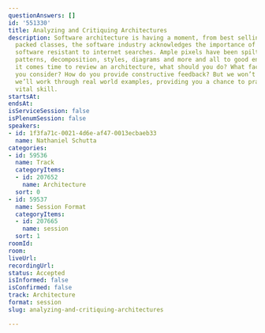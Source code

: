 ```yaml
---
questionAnswers: []
id: '551330'
title: Analyzing and Critiquing Architectures
description: Software architecture is having a moment, from best selling books to
  packed classes, the software industry acknowledges the importance of the parts of
  software resistant to internet searches. Ample pixels have been spilt talking about
  patterns, decomposition, styles, diagrams and more and all to good ends! But when
  it comes time to review an architecture, what should you do? What factors should
  you consider? How do you provide constructive feedback? But we won’t just talk theory,
  we’ll work through real world examples, providing you a chance to practice this
  vital skill.
startsAt: 
endsAt: 
isServiceSession: false
isPlenumSession: false
speakers:
- id: 1f3fa71c-0021-4d6e-af47-0013ecbaeb33
  name: Nathaniel Schutta
categories:
- id: 59536
  name: Track
  categoryItems:
  - id: 207652
    name: Architecture
  sort: 0
- id: 59537
  name: Session Format
  categoryItems:
  - id: 207665
    name: session
  sort: 1
roomId: 
room: 
liveUrl: 
recordingUrl: 
status: Accepted
isInformed: false
isConfirmed: false
track: Architecture
format: session
slug: analyzing-and-critiquing-architectures

---
```

